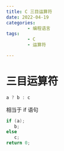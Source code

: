 ```yaml
---
title: C 三目运算符
date: 2022-04-19
categories:
        - 编程语言
tags:
        - C
        - 运算符

---
```


# 三目运算符

```c
a ? b : c
```

相当于 if 语句

```c
if (a);
   b;
else
   c;
return 0;
```
